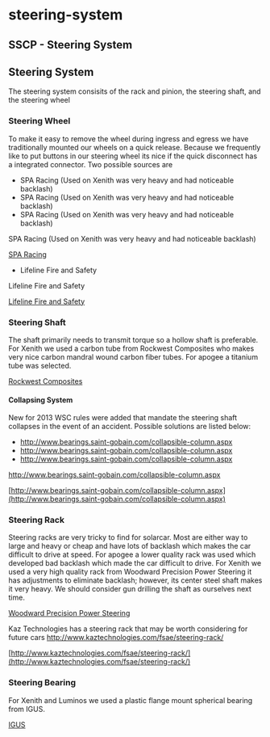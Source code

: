 # steering-system

## SSCP - Steering System

## Steering System

The steering system consisits of the rack and pinion, the steering shaft, and the steering wheel

### Steering Wheel

To make it easy to remove the wheel during ingress and egress we have traditionally mounted our wheels on a quick release. Because we frequently like to put buttons in our steering wheel its nice if the quick disconnect has a integrated connector. Two possible sources are

* SPA Racing (Used on Xenith was very heavy and had noticeable backlash)
* SPA Racing (Used on Xenith was very heavy and had noticeable backlash)
* SPA Racing (Used on Xenith was very heavy and had noticeable backlash)

SPA Racing (Used on Xenith was very heavy and had noticeable backlash)

[SPA Racing](http://www.hrpworld.com/index.cfm?tpc=SPA-QRE1-Electric-Steering-Wheel-Quick-Release-System\&form_prod_id=6057\&action=product)

* Lifeline Fire and Safety

Lifeline Fire and Safety

[Lifeline Fire and Safety](http://www.lifeline-fire.co.uk/motorsport/products.asp?page=quick-release-steering-boss-19)

### Steering Shaft

The shaft primarily needs to transmit torque so a hollow shaft is preferable. For Xenith we used a carbon tube from Rockwest Composites who makes very nice carbon mandral wound carbon fiber tubes. For apogee a titanium tube was selected.&#x20;

[Rockwest Composites](http://www.rockwestcomposites.com/browse/round-carbon-fiber-tubing)

#### Collapsing System

New for 2013 WSC rules were added that mandate the steering shaft collapses in the event of an accident. Possible solutions are listed below:

* http://www.bearings.saint-gobain.com/collapsible-column.aspx
* http://www.bearings.saint-gobain.com/collapsible-column.aspx
* http://www.bearings.saint-gobain.com/collapsible-column.aspx

http://www.bearings.saint-gobain.com/collapsible-column.aspx

[http://www.bearings.saint-gobain.com/collapsible-column.aspx](http://www.bearings.saint-gobain.com/collapsible-column.aspx)

### Steering Rack

Steering racks are very tricky to find for solarcar. Most are either way to large and heavy or cheap and have lots of backlash which makes the car difficult to drive at speed. For apogee a lower quality rack was used which developed bad backlash which made the car difficult to drive. For Xenith we used a very high quality rack from Woodward Precision Power Steering it has adjustments to eliminate backlash; however, its center steel shaft makes it very heavy. We should consider gun drilling the shaft as ourselves next time.&#x20;

[Woodward Precision Power Steering](http://www.woodwardsteering.com/index.php?option=com_content\&view=article\&id=679\&Itemid=581)

Kaz Technologies has a steering rack that may be worth considering for future cars http://www.kaztechnologies.com/fsae/steering-rack/

[http://www.kaztechnologies.com/fsae/steering-rack/](http://www.kaztechnologies.com/fsae/steering-rack/)

### Steering Bearing

For Xenith and Luminos we used a plastic flange mount spherical bearing from IGUS. &#x20;

[IGUS](http://www.igus.com/wpck/default.aspx?pagenr=3772\&C=US\&L=en)
